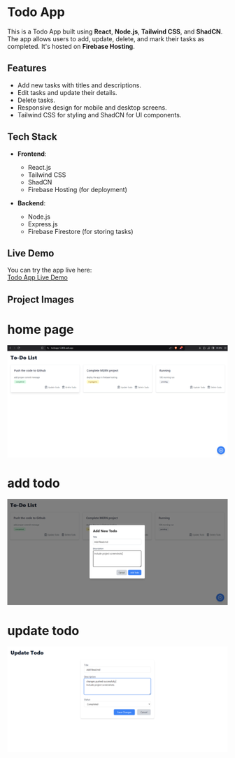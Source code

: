 # Todo App

This is a Todo App built using **React**, **Node.js**, **Tailwind CSS**, and **ShadCN**. The app allows users to add, update, delete, and mark their tasks as completed. It's hosted on **Firebase Hosting**.

## Features

- Add new tasks with titles and descriptions.
- Edit tasks and update their details.
- Delete tasks.
- Responsive design for mobile and desktop screens.
- Tailwind CSS for styling and ShadCN for UI components.

## Tech Stack

- **Frontend**: 
  - React.js
  - Tailwind CSS
  - ShadCN
  - Firebase Hosting (for deployment)
  
- **Backend**: 
  - Node.js
  - Express.js
  - Firebase Firestore (for storing tasks)

## Live Demo

You can try the app live here:  
[Todo App Live Demo](https://todoapp-53d0b.web.app/)

## Project Images 

# home page

![Login Image](docImg/homepage.PNG)

# add todo

![Login Image](docImg/add.PNG)

# update todo

![Login Image](docImg/update.PNG)
